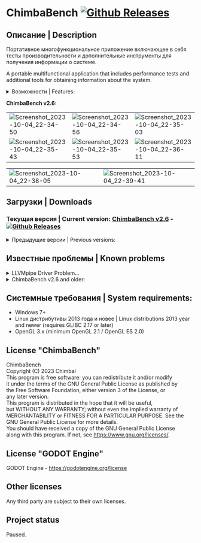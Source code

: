 # ChimbaBench [![Github Releases](https://img.shields.io/github/downloads/Shedou/ChimbaBench/total.svg)](https://github.com/Shedou/ChimbaBench/releases)

## Описание | Description
Портативное многофункциональное приложение включающее в себя тесты производительности и дополнительные инструменты для получения информации о системе.

A portable multifunctional application that includes performance tests and additional tools for obtaining information about the system.

<details>
  <summary>Возможности | Features:</summary>

- **System Info:** Набор команд и дополнительных приложений для получения разнообразной информации.
- **Font Test:** Здесь можно протестировать шрифты.
- **Simple Box:** Простой тест производительности.
- **GPU Heavy:** Более сложный тест производительности для видеокарт.

English translation:

- **System Info:** A set of commands and additional applications for obtaining a variety of information.
- **Font Test:** Fonts can be tested here.
- **Simple Box:** Simple performance test.
- **GPU Heavy:** More difficult benchmark for graphics cards.

</details>

**ChimbaBench v2.6:**

||||
|---|---|---|
| ![Screenshot_2023-10-04_22-34-50](https://github.com/Shedou/ChimbaBench/assets/19572158/84479f55-b70a-4337-9562-a3503c91f377) | ![Screenshot_2023-10-04_22-34-56](https://github.com/Shedou/ChimbaBench/assets/19572158/906fc4ad-817b-48f9-b33e-f9d74f73cc94) | ![Screenshot_2023-10-04_22-35-03](https://github.com/Shedou/ChimbaBench/assets/19572158/48794d3e-52f5-47cc-90f4-a0a3f292ec0c) |
| ![Screenshot_2023-10-04_22-35-43](https://github.com/Shedou/ChimbaBench/assets/19572158/f66ec95b-0bf5-44bf-a1c0-9928f4f43860) | ![Screenshot_2023-10-04_22-35-53](https://github.com/Shedou/ChimbaBench/assets/19572158/660dec3b-2978-430f-93a7-098b0f8bb980) | ![Screenshot_2023-10-04_22-36-11](https://github.com/Shedou/ChimbaBench/assets/19572158/8316ad36-184f-4c1e-8c9b-1e32169fc96a) |

|||
|---|---|
| ![Screenshot_2023-10-04_22-38-05](https://github.com/Shedou/ChimbaBench/assets/19572158/c95a4fd9-c062-4e2d-b16e-331bf7382d57) | ![Screenshot_2023-10-04_22-39-41](https://github.com/Shedou/ChimbaBench/assets/19572158/9491cc79-7015-467e-aefd-8c04d4ba136a) |

## Загрузки | Downloads
### Текущая версия | Current version: [ChimbaBench v2.6](https://github.com/Shedou/ChimbaBench/releases/tag/v26) - [![Github Releases](https://img.shields.io/github/downloads/Shedou/ChimbaBench/v26/total.svg)](https://github.com/Shedou/ChimbaBench/releases/tag/v26)

<details>
  <summary>Предыдущие версии | Previous versions:</summary>

- [ChimbaBench v2.4](https://github.com/Shedou/ChimbaBench/releases/tag/v25)
- [ChimbaBench v2.4](https://github.com/Shedou/ChimbaBench/releases/tag/v24)
- [ChimbaBench v2.3](https://github.com/Shedou/ChimbaBench/releases/tag/v23)
- [ChimbaBench v2.2](https://github.com/Shedou/ChimbaBench/releases/tag/v22)
- [ChimbaBench v2.1](https://github.com/Shedou/ChimbaBench/releases/tag/v21)
- [ChimbaBench v2.0](https://github.com/Shedou/ChimbaBench/releases/tag/v20)
- [ChimbaBench v1.3](https://github.com/Shedou/ChimbaBench/releases/tag/v1.3)
- [ChimbaBench v1.2](https://github.com/Shedou/ChimbaBench/releases/tag/v1.2)
- [ChimbaBench v1.1](https://github.com/Shedou/ChimbaBench/releases/tag/v1.1)
- [ChimbaBench v1.0](https://github.com/Shedou/ChimbaBench/releases/tag/v1.0)

</details>

## Известные проблемы | Known problems

<details>
  <summary>LLVMpipe Driver Problem...</summary>

|![402466_O](https://github.com/Shedou/ChimbaBench/assets/19572158/81a5e3bf-c93b-465e-bc7e-33a605f0b480)|![402468_O](https://github.com/Shedou/ChimbaBench/assets/19572158/e56d2dad-17ad-4cfd-b772-fde53164d05c)|![401490_O](https://github.com/Shedou/ChimbaBench/assets/19572158/69f13a37-c5a2-4fed-83e7-ee663c513ba6)|
|-|-|-|

https://overclockers.ru/blog/Hard-Workshop/show/101225/llvmpipe-problema-sovremennyh-distributivov-linux-polomali-chto-rabotalo

https://overclockers.ru/blog/Hard-Workshop/show/100259/llvmpipe-problema-sovremennyh-distributivov-linux

</details>

<details>
  <summary>ChimbaBench v2.6 and older:</summary>

- Длительность теста увеличивается если FPS ниже 8, результаты могут быть искажены. (неправильно работают стандартные таймеры Godot Engine если FPS ниже 8).
- The duration of the test increases if FPS is below 8, the results may be distorted. (standard Godot Engine timers do not work correctly if FPS is below 8).

</details>

## Системные требования | System requirements:
- Windows 7+
- Linux дистрибутивы 2013 года и новее | Linux distributions 2013 year and newer (requires GLIBC 2.17 or later)
- OpenGL 3.x (minimum OpenGL 2.1 / OpenGL ES 2.0)

## License "ChimbaBench"
ChimbaBench\
Copyright (C) 2023 Chimbal\
This program is free software: you can redistribute it and/or modify\
it under the terms of the GNU General Public License as published by\
the Free Software Foundation, either version 3 of the License, or\
any later version.\
This program is distributed in the hope that it will be useful,\
but WITHOUT ANY WARRANTY; without even the implied warranty of\
MERCHANTABILITY or FITNESS FOR A PARTICULAR PURPOSE.  See the\
GNU General Public License for more details.\
You should have received a copy of the GNU General Public License\
along with this program.  If not, see https://www.gnu.org/licenses/.

## License "GODOT Engine"
GODOT Engine - https://godotengine.org/license

## Other licenses
Any third party are subject to their own licenses.

## Project status
Paused.
